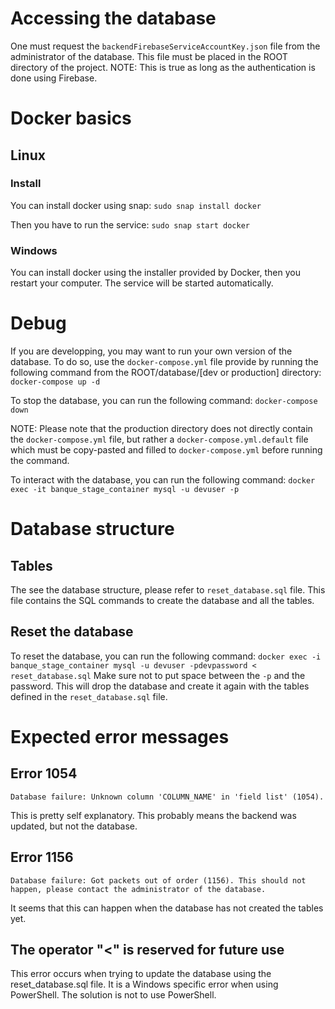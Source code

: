 # Accessing the database

One must request the `backendFirebaseServiceAccountKey.json` file from the administrator of the database. This file must be placed in the ROOT directory of the project.
NOTE: This is true as long as the authentication is done using Firebase.

# Docker basics

## Linux

### Install

You can install docker using snap:
`sudo snap install docker`

Then you have to run the service:
`sudo snap start docker`

### Windows

You can install docker using the installer provided by Docker, then you restart your computer.
The service will be started automatically.

# Debug

If you are developping, you may want to run your own version of the database. 
To do so, use the `docker-compose.yml` file provide by running the following command from the ROOT/database/[dev or production] directory:
`docker-compose up -d`

To stop the database, you can run the following command:
`docker-compose down`

NOTE: Please note that the production directory does not directly contain the `docker-compose.yml` file, but rather a `docker-compose.yml.default` file which must be copy-pasted and filled to `docker-compose.yml` before running the command.

To interact with the database, you can run the following command: 
`docker exec -it banque_stage_container mysql -u devuser -p`


# Database structure

## Tables 

The see the database structure, please refer to `reset_database.sql` file.
This file contains the SQL commands to create the database and all the tables.


## Reset the database

To reset the database, you can run the following command:
`docker exec -i banque_stage_container mysql -u devuser -pdevpassword < reset_database.sql`
Make sure not to put space between the `-p` and the password.
This will drop the database and create it again with the tables defined in the `reset_database.sql` file.


# Expected error messages

## Error 1054
`Database failure: Unknown column 'COLUMN_NAME' in 'field list' (1054).`

This is pretty self explanatory. This probably means the backend was updated, but not the database.


## Error 1156
`Database failure: Got packets out of order (1156). This should not happen, please contact the administrator of the database.`

It seems that this can happen when the database has not created the tables yet.


## The operator "<" is reserved for future use

This error occurs when trying to update the database using the reset_database.sql file.
It is a Windows specific error when using PowerShell. 
The solution is not to use PowerShell.

